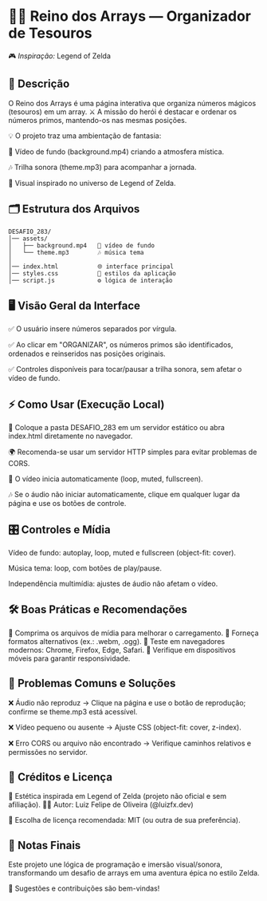 # 🏰✨ Reino dos Arrays — Organizador de Tesouros


🎮 *Inspiração:* Legend of Zelda

## 📖 Descrição

O Reino dos Arrays é uma página interativa que organiza números mágicos (tesouros) em um array.
⚔️ A missão do herói é destacar e ordenar os números primos, mantendo-os nas mesmas posições.

💡 O projeto traz uma ambientação de fantasia:

🎥 Vídeo de fundo (background.mp4) criando a atmosfera mística.

🎶 Trilha sonora (theme.mp3) para acompanhar a jornada.

🧩 Visual inspirado no universo de Legend of Zelda.

## 🗂️ Estrutura dos Arquivos
```
DESAFIO_283/
│── assets/
│   ├── background.mp4   🎥 vídeo de fundo
│   └── theme.mp3        🎶 música tema
│
│── index.html           🌐 interface principal
│── styles.css           🎨 estilos da aplicação
│── script.js            ⚙️ lógica de interação

```

## 🖥️ Visão Geral da Interface

✅ O usuário insere números separados por vírgula.

✅ Ao clicar em "ORGANIZAR", os números primos são identificados, ordenados e reinseridos nas posições originais.

✅ Controles disponíveis para tocar/pausar a trilha sonora, sem afetar o vídeo de fundo.

## ⚡ Como Usar (Execução Local)

📂 Coloque a pasta DESAFIO_283 em um servidor estático ou abra index.html diretamente no navegador.

🌍 Recomenda-se usar um servidor HTTP simples para evitar problemas de CORS.

🎥 O vídeo inicia automaticamente (loop, muted, fullscreen).

🎶 Se o áudio não iniciar automaticamente, clique em qualquer lugar da página e use os botões de controle.

## 🎛️ Controles e Mídia

Vídeo de fundo: autoplay, loop, muted e fullscreen (object-fit: cover).

Música tema: loop, com botões de play/pause.

Independência multimídia: ajustes de áudio não afetam o vídeo.

## 🛠️ Boas Práticas e Recomendações

🔹 Comprima os arquivos de mídia para melhorar o carregamento.
🔹 Forneça formatos alternativos (ex.: .webm, .ogg).
🔹 Teste em navegadores modernos: Chrome, Firefox, Edge, Safari.
🔹 Verifique em dispositivos móveis para garantir responsividade.

## 🧩 Problemas Comuns e Soluções

❌ Áudio não reproduz → Clique na página e use o botão de reprodução; confirme se theme.mp3 está acessível.

❌ Vídeo pequeno ou ausente → Ajuste CSS (object-fit: cover, z-index).

❌ Erro CORS ou arquivo não encontrado → Verifique caminhos relativos e permissões no servidor.

## 🏹 Créditos e Licença

🎨 Estética inspirada em Legend of Zelda (projeto não oficial e sem afiliação).
👨‍💻 Autor: Luiz Felipe de Oliveira (@luizfx.dev)

📜 Escolha de licença recomendada: MIT (ou outra de sua preferência).

## 🌟 Notas Finais

Este projeto une lógica de programação e imersão visual/sonora, transformando um desafio de arrays em uma aventura épica no estilo Zelda.

💬 Sugestões e contribuições são bem-vindas!

